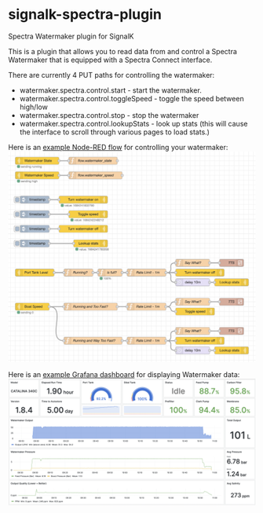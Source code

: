 # signalk-spectra-plugin
Spectra Watermaker plugin for SignalK

This is a plugin that allows you to read data from and control a Spectra Watermaker that is equipped with a Spectra Connect interface.

There are currently 4 PUT paths for controlling the watermaker:

* watermaker.spectra.control.start - start the watermaker.
* watermaker.spectra.control.toggleSpeed - toggle the speed between high/low
* watermaker.spectra.control.stop - stop the watermaker
* watermaker.spectra.control.lookupStats - look up stats (this will cause the interface to scroll through various pages to load stats.)

Here is an [example Node-RED flow](nodered-flow.json) for controlling your watermaker:
[![alt text](nodered-screenshot.png "Node-RED Flow for Spectra Watermaker")](nodered-flow.json)

Here is an [example Grafana dashboard](grafana-dashboard.json) for displaying Watermaker data:
[![alt text](grafana-screenshot.png "Grafana dashboard for Spectra Watermaker")](grafana-dashboard.json)
